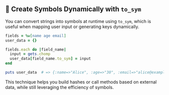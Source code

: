 ## 🔄 Create Symbols Dynamically with `to_sym`
You can convert strings into symbols at runtime using `to_sym`, which is useful when mapping user input or generating keys dynamically.

```ruby
fields = %w[name age email]
user_data = {}

fields.each do |field_name|
  input = gets.chomp
  user_data[field_name.to_sym] = input
end

puts user_data  # => {:name=>"Alice", :age=>"30", :email=>"alice@example.com"}
```

This technique helps you build hashes or call methods based on external data, while still leveraging the efficiency of symbols.